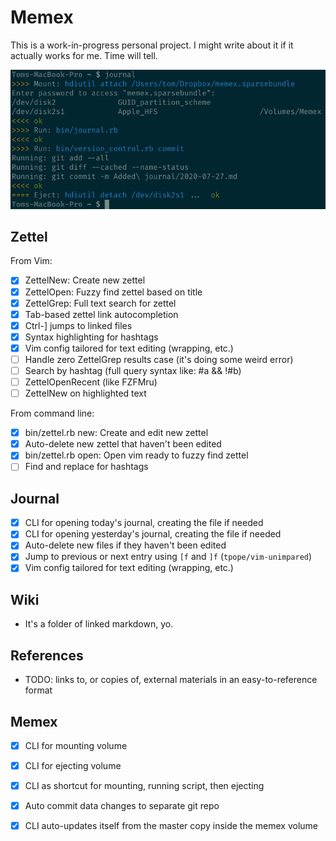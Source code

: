 Memex
=====

This is a work-in-progress personal project. I might write about it if it
actually works for me. Time will tell.

![Screenshot of this project running](doc/example.png)


Zettel
------

From Vim:

 - [X] ZettelNew: Create new zettel
 - [X] ZettelOpen: Fuzzy find zettel based on title
 - [X] ZettelGrep: Full text search for zettel
 - [X] Tab-based zettel link autocompletion
 - [X] Ctrl-] jumps to linked files
 - [X] Syntax highlighting for hashtags
 - [X] Vim config tailored for text editing (wrapping, etc.)
 - [ ] Handle zero ZettelGrep results case (it's doing some weird error)
 - [ ] Search by hashtag (full query syntax like: #a && !#b)
 - [ ] ZettelOpenRecent (like FZFMru)
 - [ ] ZettelNew on highlighted text

From command line:

 - [X] bin/zettel.rb new: Create and edit new zettel
 - [X] Auto-delete new zettel that haven't been edited
 - [X] bin/zettel.rb open: Open vim ready to fuzzy find zettel
 - [ ] Find and replace for hashtags

Journal
-------

 - [X] CLI for opening today's journal, creating the file if needed
 - [X] CLI for opening yesterday's journal, creating the file if needed
 - [X] Auto-delete new files if they haven't been edited
 - [X] Jump to previous or next entry using `[f` and `]f` (`tpope/vim-unimpared`)
 - [X] Vim config tailored for text editing (wrapping, etc.)

Wiki
----

 - It's a folder of linked markdown, yo.

References
----------

 - TODO: links to, or copies of, external materials in an easy-to-reference
   format

Memex
-----

 - [X] CLI for mounting volume
 - [X] CLI for ejecting volume
 - [X] CLI as shortcut for mounting, running script, then ejecting
 - [X] Auto commit data changes to separate git repo
 - [X] CLI auto-updates itself from the master copy inside the memex volume

